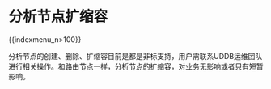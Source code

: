# 分析节点扩缩容
{{indexmenu_n>100}}

分析节点的创建、删除、扩缩容目前是都是非标支持，用户需联系UDDB运维团队进行相关操作。和路由节点一样，分析节点的扩缩容，对业务无影响或者只有短暂影响。
